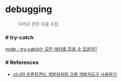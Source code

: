 # debugging
> 디버깅 관련 자료 수집

### # try-catch
[node - try-catch는 모든 에러를 잡을 수 있을까?](https://programmingsummaries.tistory.com/375)


### # References
- [시니어 프론트엔드 개발자처럼 크롬 개발자도구 사용하기](https://junwoo45.github.io/2020-07-28-chrome_devtools/?fbclid=IwAR0r2zsS4aJBwiqyYvdtGg4J6-ROv7MFwlxYBsGkWaES2qL6EhWDQi5pi8Q)
